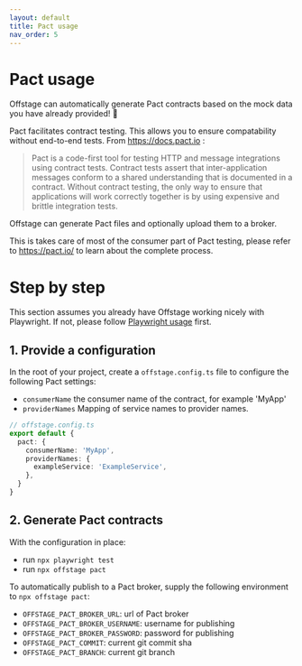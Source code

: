 ```yaml
---
layout: default
title: Pact usage
nav_order: 5
---
```


# Pact usage

Offstage can automatically generate Pact contracts based on the mock data you have already provided! 🎉

Pact facilitates contract testing. This allows you to ensure compatability without end-to-end tests. From https://docs.pact.io :
> Pact is a code-first tool for testing HTTP and message integrations using contract tests. Contract tests assert that inter-application messages conform to a shared understanding that is documented in a contract. Without contract testing, the only way to ensure that applications will work correctly together is by using expensive and brittle integration tests.

Offstage can generate Pact files and optionally upload them to a broker.

This is takes care of most of the consumer part of Pact testing, please refer to https://pact.io/ to learn about the complete process.

# Step by step
This section assumes you already have Offstage working nicely with Playwright. If not, please follow [Playwright usage](playwright-usage.md) first.

## 1. Provide a configuration

In the root of your project, create a `offstage.config.ts` file to configure the following Pact settings:

- `consumerName` the consumer name of the contract, for example 'MyApp'
- `providerNames` Mapping of service names to provider names.
```ts
// offstage.config.ts
export default {
  pact: {
    consumerName: 'MyApp',
    providerNames: {
      exampleService: 'ExampleService',
    },
  }
}

```

## 2. Generate Pact contracts

With the configuration in place:
- run `npx playwright test`
- run `npx offstage pact`

To automatically publish to a Pact broker, supply the following environment to `npx offstage pact`:

- `OFFSTAGE_PACT_BROKER_URL`: url of Pact broker
- `OFFSTAGE_PACT_BROKER_USERNAME`: username for publishing
- `OFFSTAGE_PACT_BROKER_PASSWORD`: password for publishing
- `OFFSTAGE_PACT_COMMIT`: current git commit sha
- `OFFSTAGE_PACT_BRANCH`: current git branch

